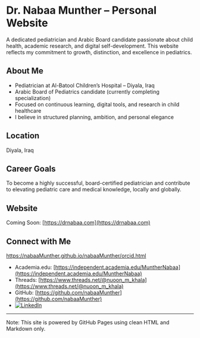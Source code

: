 # Dr. Nabaa Munther – Personal Website

A dedicated pediatrician and Arabic Board candidate passionate about child health, academic research, and digital self-development. This website reflects my commitment to growth, distinction, and excellence in pediatrics.

## About Me

- Pediatrician at Al-Batool Children’s Hospital – Diyala, Iraq  
- Arabic Board of Pediatrics candidate (currently completing specialization)  
- Focused on continuous learning, digital tools, and research in child healthcare  
- I believe in structured planning, ambition, and personal elegance

## Location

Diyala, Iraq

## Career Goals

To become a highly successful, board-certified pediatrician and contribute to elevating pediatric care and medical knowledge, locally and globally.

## Website

Coming Soon: [https://drnabaa.com](https://drnabaa.com)

## Connect with Me

https://nabaaMunther.github.io/nabaaMunther/orcid.html  
- Academia.edu: [https://independent.academia.edu/MuntherNabaa](https://independent.academia.edu/MuntherNabaa)  
- Threads: [https://www.threads.net/@nuoon_m_khala](https://www.threads.net/@nuoon_m_khala)  
- GitHub: [https://github.com/nabaaMunther](https://github.com/nabaaMunther)
- [![LinkedIn](https://img.shields.io/badge/LinkedIn-0077B5?style=for-the-badge&logo=linkedin&logoColor=white)](https://www.linkedin.com/in/nabaa-munther-123456789/)

---

Note: This site is powered by GitHub Pages using clean HTML and Markdown only.
